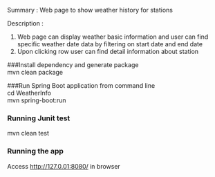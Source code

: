 Summary : Web page to show weather history for stations

Description : 
1) Web page can display weather basic information and user can find specific weather date data by filtering on start date and end date
2) Upon clicking row user can find detail information about station

###Install dependency and generate package \
mvn clean package

###Run Spring Boot application from command line \
cd WeatherInfo \
mvn spring-boot:run

### Running Junit test
mvn clean test

### Running the app
Access http://127.0.01:8080/ in browser

